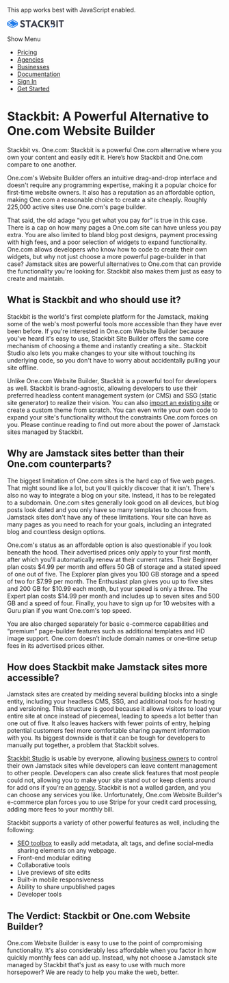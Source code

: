 This app works best with JavaScript enabled.

<a href="/" class="masthead-logo"><img src="/images/logo_alt.svg" alt="Stackbit logo" width="133" height="20" /></a>

<span class="screen-reader-text">Show Menu</span><span class="masthead-menu-icon" aria-hidden="true"></span>

-   [Pricing](/pricing)
-   [Agencies](/agencies)
-   [Businesses](/businesses)
-   [Documentation](https://www.stackbit.com/docs/)
-   [Sign In](https://app.stackbit.com/)
-   <a href="https://app.stackbit.com/create" class="button-component button-component-theme-accent button-component-hollow"><span>Get Started</span></a>

Stackbit: A Powerful Alternative to One.com Website Builder
===========================================================

Stackbit vs. One.com: Stackbit is a powerful One.com alternative where you own your content and easily edit it. Here’s how Stackbit and One.com compare to one another.

One.com's Website Builder offers an intuitive drag-and-drop interface and doesn't require any programming expertise, making it a popular choice for first-time website owners. It also has a reputation as an affordable option, making One.com a reasonable choice to create a site cheaply. Roughly 225,000 active sites use One.com's page builder.

That said, the old adage “you get what you pay for” is true in this case. There is a cap on how many pages a One.com site can have unless you pay extra. You are also limited to bland blog post designs, payment processing with high fees, and a poor selection of widgets to expand functionality. One.com allows developers who know how to code to create their own widgets, but why not just choose a more powerful page-builder in that case? Jamstack sites are powerful alternatives to One.com that can provide the functionality you're looking for. Stackbit also makes them just as easy to create and maintain.

What is Stackbit and who should use it?
---------------------------------------

Stackbit is the world's first complete platform for the Jamstack, making some of the web's most powerful tools more accessible than they have ever been before. If you're interested in One.com Website Builder because you've heard it's easy to use, Stackbit Site Builder offers the same core mechanism of choosing a theme and instantly creating a site.. Stackbit Studio also lets you make changes to your site without touching its underlying code, so you don't have to worry about accidentally pulling your site offline.

Unlike One.com Website Builder, Stackbit is a powerful tool for developers as well. Stackbit is brand-agnostic, allowing developers to use their preferred headless content management system (or CMS) and SSG (static site generator) to realize their vision. You can also [import an existing site](https://app.stackbit.com/import) or create a custom theme from scratch. You can even write your own code to expand your site's functionality without the constraints One.com forces on you. Please continue reading to find out more about the power of Jamstack sites managed by Stackbit.

Why are Jamstack sites better than their One.com counterparts?
--------------------------------------------------------------

The biggest limitation of One.com sites is the hard cap of five web pages. That might sound like a lot, but you'll quickly discover that it isn't. There's also no way to integrate a blog on your site. Instead, it has to be relegated to a subdomain. One.com sites generally look good on all devices, but blog posts look dated and you only have so many templates to choose from. Jamstack sites don't have any of these limitations. Your site can have as many pages as you need to reach for your goals, including an integrated blog and countless design options.

One.com's status as an affordable option is also questionable if you look beneath the hood. Their advertised prices only apply to your first month, after which you'll automatically renew at their current rates. Their Beginner plan costs $4.99 per month and offers 50 GB of storage and a stated speed of one out of five. The Explorer plan gives you 100 GB storage and a speed of two for $7.99 per month. The Enthusiast plan gives you up to five sites and 200 GB for $10.99 each month, but your speed is only a three. The Expert plan costs $14.99 per month and includes up to seven sites and 500 GB and a speed of four. Finally, you have to sign up for 10 websites with a Guru plan if you want One.com's top speed. 

You are also charged separately for basic e-commerce capabilities and “premium” page-builder features such as additional templates and HD image support. One.com doesn’t include domain names or one-time setup fees in its advertised prices either.

How does Stackbit make Jamstack sites more accessible?
------------------------------------------------------

Jamstack sites are created by melding several building blocks into a single entity, including your headless CMS, SSG, and additional tools for hosting and versioning. This structure is good because it allows visitors to load your entire site at once instead of piecemeal, leading to speeds a lot better than one out of five. It also leaves hackers with fewer points of entry, helping potential customers feel more comfortable sharing payment information with you. Its biggest downside is that it can be tough for developers to manually put together, a problem that Stackbit solves.

[Stackbit Studio](https://www.stackbit.com/blog/announcing-stackbit-studio/) is usable by everyone, allowing [business owners](https://www.stackbit.com/businesses) to control their own Jamstack sites while developers can leave content management to other people. Developers can also create slick features that most people could not, allowing you to make your site stand out or keep clients around for add ons if you’re an [agency](https://www.stackbit.com/agencies). Stackbit is not a walled garden, and you can choose any services you like. Unfortunately, One.com Website Builder's e-commerce plan forces you to use Stripe for your credit card processing, adding more fees to your monthly bill.

Stackbit supports a variety of other powerful features as well, including the following:

-   [SEO toolbox](https://www.stackbit.com/blog/seo-tools/) to easily add metadata, alt tags, and define social-media sharing elements on any webpage.
-   Front-end modular editing
-   Collaborative tools
-   Live previews of site edits
-   Built-in mobile responsiveness
-   Ability to share unpublished pages
-   Developer tools

The Verdict: Stackbit or One.com Website Builder?
-------------------------------------------------

One.com Website Builder is easy to use to the point of compromising functionality. It's also considerably less affordable when you factor in how quickly monthly fees can add up. Instead, why not choose a Jamstack site managed by Stackbit that's just as easy to use with much more horsepower? We are ready to help you make the web, better.










